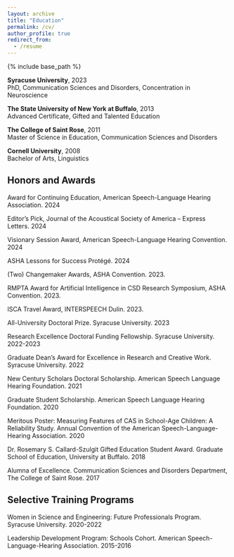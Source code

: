 ```yaml
---
layout: archive
title: "Education"
permalink: /cv/
author_profile: true
redirect_from:
  - /resume
---
```


{% include base_path %}



**Syracuse University**, 2023  
PhD, Communication Sciences and Disorders, Concentration in Neuroscience


**The State University of New York at Buffalo**, 2013  
Advanced Certificate, Gifted and Talented Education


**The College of Saint Rose**, 2011  
Master of Science in Education, Communication Sciences and Disorders


**Cornell University**, 2008  
Bachelor of Arts, Linguistics


## Honors and Awards

Award for Continuing Education, American Speech-Language Hearing Association.	2024

Editor’s Pick, Journal of the Acoustical Society of America – Express Letters.	2024

Visionary Session Award, American Speech-Language Hearing Convention.	2024

ASHA Lessons for Success Protégé.	2024

(Two) Changemaker Awards, ASHA Convention. 2023.

RMPTA Award for Artificial Intelligence in CSD Research Symposium, ASHA Convention. 2023.

ISCA Travel Award, INTERSPEECH Dulin. 2023.

All-University Doctoral Prize. Syracuse University.	2023

Research Excellence Doctoral Funding Fellowship. Syracuse University. 2022-2023

Graduate Dean’s Award for Excellence in Research and Creative Work. Syracuse University. 2022

New Century Scholars Doctoral Scholarship. American Speech Language Hearing Foundation. 2021

Graduate Student Scholarship. American Speech Language Hearing Foundation. 2020

Meritous Poster: Measuring Features of CAS in School-Age Children: A Reliability Study. Annual Convention of the American Speech-Language-Hearing Association. 2020

Dr. Rosemary S. Callard-Szulgit Gifted Education Student Award. Graduate School of Education, University at Buffalo. 2018

Alumna of Excellence. Communication Sciences and Disorders Department, The College of Saint Rose.	2017


## Selective Training Programs

Women in Science and Engineering: Future Professionals Program. Syracuse University. 2020-2022

Leadership Development Program: Schools Cohort. American Speech-Language-Hearing Association. 2015-2016
